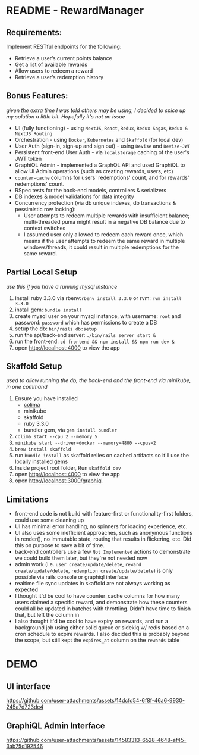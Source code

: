 # README - RewardManager

## Requirements:
Implement RESTful endpoints for the following:
- Retrieve a user’s current points balance
- Get a list of available rewards
- Allow users to redeem a reward
- Retrieve a user’s redemption history

## Bonus Features:
_given the extra time I was told others may be using, I decided to spice up my solution a little bit. Hopefully it's not an issue_

- UI (fully functioning) - using `NextJS`, `React`, `Redux`, `Redux Sagas`, `Redux & NextJS Routing`
- Orchestration - using `Docker`, `Kubernetes` and `Skaffold` (for local dev)
- User Auth (sign-in, sign-up and sign out) - using `Devise` and `Devise-JWT`
- Persistent front-end User Auth - via `localstorage` caching of the user's JWT token
- GraphiQL Admin - implemented a GraphQL API and used GraphiQL to allow UI Admin operations (such as creating rewards, users, etc)
- `counter-cache` columns for users' redemptions' count, and for rewards' redemptions' count.
- RSpec tests for the back-end models, controllers & serializers
- DB indexes & model validations for data integrity
- Concurrency protection (via db unique indexes, db transactions & pessimistic row locking):
    - User attempts to redeem multiple rewards with insufficient balance; multi-threaded puma might result in a negative DB balance due to context switches
    - I assumed user only allowed to redeem each reward once, which means if the user attempts to redeem the same reward in multiple windows/threads, it could result in multiple redemptions for the same reward.

## Partial Local Setup
_use this if you have a running mysql instance_

1. Install ruby 3.3.0 via rbenv:`rbenv install 3.3.0` or rvm: `rvm install 3.3.0`
2. install gem: `bundle install`
3. create mysql user on your mysql instance, with username: `root` and password: `password` which has permissions to create a DB
4. setup the db: `bin/rails db:setup`
5. run the api/back-end server: `./bin/rails server start &`
6. run the front-end: `cd frontend && npm install && npm run dev &`
7. open [http://localhost:4000](http://localhost:4000) to view the app

## Skaffold Setup
_used to allow running the db, the back-end and the front-end via minikube, in one command_

1. Ensure you have installed
    * [colima](https://github.com/abiosoft/colima)
    * minikube
    * skaffold
    * ruby 3.3.0
    * bundler gem, via `gem install bundler`
2. `colima start --cpu 2 --memory 5`
3. `minikube start --driver=docker --memory=4800 --cpus=2`
4. `brew install skaffold`
5. run `bundle install` as skaffold relies on cached artifacts so it'll use the locally installed gems
5. Inside project root folder, Run `skaffold dev`
6. open [http://localhost:4000](http://localhost:4000) to view the app
7. open [http://localhost:3000/graphiql](http://localhost:4000)

## Limitations
- front-end code is not build with feature-first or functionality-first folders, could use some cleaning up
- UI has minimal error handling, no spinners for loading experience, etc.
- UI also uses some inefficient approaches, such as anonymous functions in render(), no immutable state, routing that results in flickering, etc. Did this on purpose to save a bit of time.
- back-end controllers use a few `Not Implemented` actions to demonstrate we could build them later, but they're not needed now
- admin work (i.e. `user create/update/delete`, `reward create/update/delete`, `redemption create/update/delete`) is only possible via rails console or graphiql interface
- realtime file sync updates in skaffold are not always working as expected
- I thought it'd be cool to have counter_cache columns for how many users claimed a specific reward, and demonstrate how these counters could all be updated in batches with throttling. Didn't have time to finish that, but left the column in
- I also thought it'd be cool to have expiry on rewards, and run a background job using either solid queue or sidekiq w/ redis based on a cron schedule to expire rewards. I also decided this is probably beyond the scope, but still kept the `expires_at` column on the `rewards` table

# DEMO

## UI interface


https://github.com/user-attachments/assets/14dcfd54-6f8f-46a6-9930-245a7d723dc4


## GraphiQL Admin Interface



https://github.com/user-attachments/assets/14583313-6528-4648-af45-3ab75d192546

